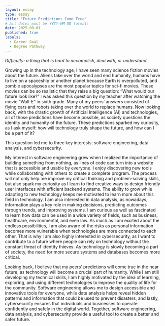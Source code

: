 ```yaml
---
layout: essay
type: essay
title: "Future Predictions Come True"
# All dates must be YYYY-MM-DD format!
date: 2025-09-01
published: true
labels:
  - Career Goal
  - Degree Pathway
---
```


*Difficulty: a thing that is hard to accomplish, deal with, or understand.*

Growing up in the technology age, I have seen many science fiction movies about the future. Aliens take over the world and end humanity, humans have to live on a spaceship or another planet because Earth is overpolluted, and zombie apocalypses are the most popular topics for sci-fi movies. These movies can be so realistic that they raise a big question: “What would our future look like?” I was asked this question by my teacher after watching the movie “Wall-E” in sixth grade. Many of my peers’ answers consisted of flying cars and robots taking over the world to replace humans. Now looking back, with the drastic growth of Artificial Intelligence (AI) and technologies, all of those predictions have become possible, as society questions the identity and humanity of the future. These predictions sparked my curiosity, as I ask myself: how will technology truly shape the future, and how can I be a part of it?
	
This question led me to three key interests: software engineering, data analysis, and cybersecurity. 
	
My interest in software engineering grew when I realized the importance of building something from nothing, as lines of code can turn into a website that is accessible and usable by everyone. I enjoy discovering new tools while collaborating with others to create a complete program. The process will not only help me improve my critical thinking and problem-solving skills, but also spark my curiosity as I learn to find creative ways to design friendly user interfaces with efficient backend systems. The ability to grow while adapting to new technology keeps me motivated to learn more about this field in technology. I am also interested in data analysis, as nowadays, information plays a key role in making decisions, predicting outcomes through trends, and improving systems. I am curious as well as fascinated to learn how data can be used in a wide variety of fields, such as business, healthcare, environmental, and even law. As much as I am excited about the endless possibilities, I am also aware of the risks as personal information becomes more vulnerable when technologies are more connected to each other. That is why I am also highly interested in cybersecurity, as I want to contribute to a future where people can rely on technology without the constant threat of identity thieves. As technology is slowly becoming a part of society, the need for more secure systems and databases becomes more critical. 
	
Looking back, I believe that my peers’ predictions will come true in the near future, as technology will become a crucial part of humanity. While I am still developing my technical skills, I am highly motivated by the idea of learning, exploring, and using different technologies to improve the quality of life for the community. Software engineering allows me to design accessible and innovative tools for everyone, while data analysis helps reveal hidden patterns and information that could be used to prevent disasters, and lastly, cybersecurity ensures that individuals and businesses to operate confidently and safely in the digital world. Together, software engineering, data analysis, and cybersecurity provide a useful tool to create a better and safer future. 
